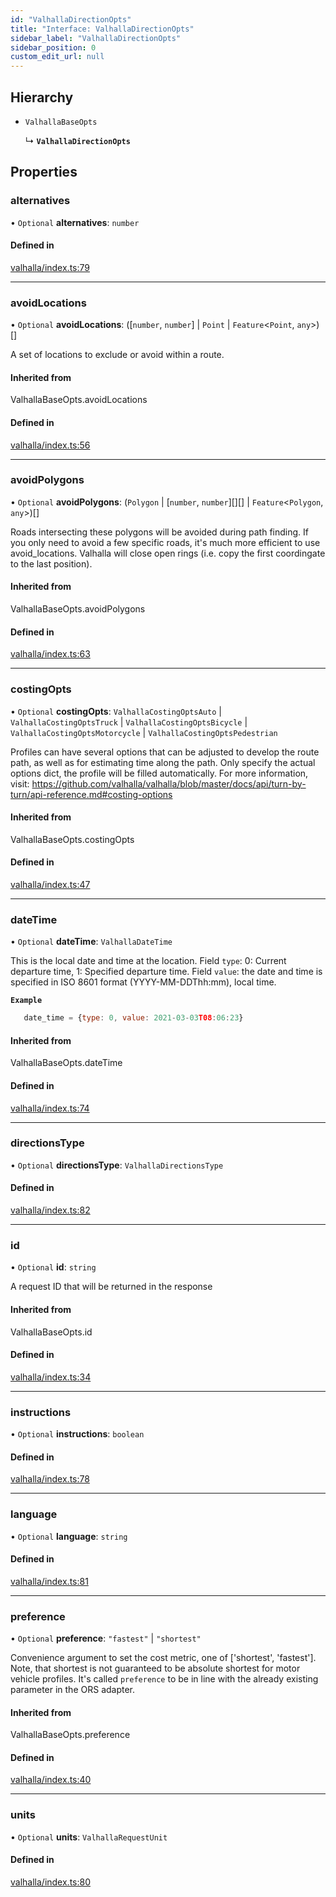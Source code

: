 ```yaml
---
id: "ValhallaDirectionOpts"
title: "Interface: ValhallaDirectionOpts"
sidebar_label: "ValhallaDirectionOpts"
sidebar_position: 0
custom_edit_url: null
---
```


## Hierarchy

- `ValhallaBaseOpts`

  ↳ **`ValhallaDirectionOpts`**

## Properties

### alternatives

• `Optional` **alternatives**: `number`

#### Defined in

[valhalla/index.ts:79](https://github.com/chrstnbwnkl/routing-js/blob/f20a7c7/src/valhalla/index.ts#L79)

___

### avoidLocations

• `Optional` **avoidLocations**: ([`number`, `number`] \| `Point` \| `Feature`<`Point`, `any`\>)[]

A set of locations to exclude or avoid within a route.

#### Inherited from

ValhallaBaseOpts.avoidLocations

#### Defined in

[valhalla/index.ts:56](https://github.com/chrstnbwnkl/routing-js/blob/f20a7c7/src/valhalla/index.ts#L56)

___

### avoidPolygons

• `Optional` **avoidPolygons**: (`Polygon` \| [`number`, `number`][][] \| `Feature`<`Polygon`, `any`\>)[]

Roads intersecting these polygons
       will be avoided during path finding. If you only need to avoid a few specific roads, it's much more
       efficient to use avoid_locations. Valhalla will close open rings (i.e. copy the first coordingate to the
       last position).

#### Inherited from

ValhallaBaseOpts.avoidPolygons

#### Defined in

[valhalla/index.ts:63](https://github.com/chrstnbwnkl/routing-js/blob/f20a7c7/src/valhalla/index.ts#L63)

___

### costingOpts

• `Optional` **costingOpts**: `ValhallaCostingOptsAuto` \| `ValhallaCostingOptsTruck` \| `ValhallaCostingOptsBicycle` \| `ValhallaCostingOptsMotorcycle` \| `ValhallaCostingOptsPedestrian`

Profiles can have several options that can be adjusted to develop the route path,
       as well as for estimating time along the path. Only specify the actual options dict, the profile
       will be filled automatically. For more information, visit:
       https://github.com/valhalla/valhalla/blob/master/docs/api/turn-by-turn/api-reference.md#costing-options

#### Inherited from

ValhallaBaseOpts.costingOpts

#### Defined in

[valhalla/index.ts:47](https://github.com/chrstnbwnkl/routing-js/blob/f20a7c7/src/valhalla/index.ts#L47)

___

### dateTime

• `Optional` **dateTime**: `ValhallaDateTime`

This is the local date and time at the location. Field `type`: 0: Current departure time,
  1: Specified departure time. Field `value`: the date and time is specified
  in ISO 8601 format (YYYY-MM-DDThh:mm), local time.

**`Example`**

```js
   date_time = {type: 0, value: 2021-03-03T08:06:23}
   ```

#### Inherited from

ValhallaBaseOpts.dateTime

#### Defined in

[valhalla/index.ts:74](https://github.com/chrstnbwnkl/routing-js/blob/f20a7c7/src/valhalla/index.ts#L74)

___

### directionsType

• `Optional` **directionsType**: `ValhallaDirectionsType`

#### Defined in

[valhalla/index.ts:82](https://github.com/chrstnbwnkl/routing-js/blob/f20a7c7/src/valhalla/index.ts#L82)

___

### id

• `Optional` **id**: `string`

A request ID that will be returned in the response

#### Inherited from

ValhallaBaseOpts.id

#### Defined in

[valhalla/index.ts:34](https://github.com/chrstnbwnkl/routing-js/blob/f20a7c7/src/valhalla/index.ts#L34)

___

### instructions

• `Optional` **instructions**: `boolean`

#### Defined in

[valhalla/index.ts:78](https://github.com/chrstnbwnkl/routing-js/blob/f20a7c7/src/valhalla/index.ts#L78)

___

### language

• `Optional` **language**: `string`

#### Defined in

[valhalla/index.ts:81](https://github.com/chrstnbwnkl/routing-js/blob/f20a7c7/src/valhalla/index.ts#L81)

___

### preference

• `Optional` **preference**: ``"fastest"`` \| ``"shortest"``

Convenience argument to set the cost metric, one of ['shortest', 'fastest']. Note,
       that shortest is not guaranteed to be absolute shortest for motor vehicle profiles. It's called ``preference``
       to be in line with the already existing parameter in the ORS adapter.

#### Inherited from

ValhallaBaseOpts.preference

#### Defined in

[valhalla/index.ts:40](https://github.com/chrstnbwnkl/routing-js/blob/f20a7c7/src/valhalla/index.ts#L40)

___

### units

• `Optional` **units**: `ValhallaRequestUnit`

#### Defined in

[valhalla/index.ts:80](https://github.com/chrstnbwnkl/routing-js/blob/f20a7c7/src/valhalla/index.ts#L80)
